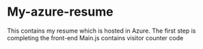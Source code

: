 # My-azure-resume
This contains my resume which is hosted in Azure.
The first step is completing the front-end 
Main.js contains visitor counter code 
